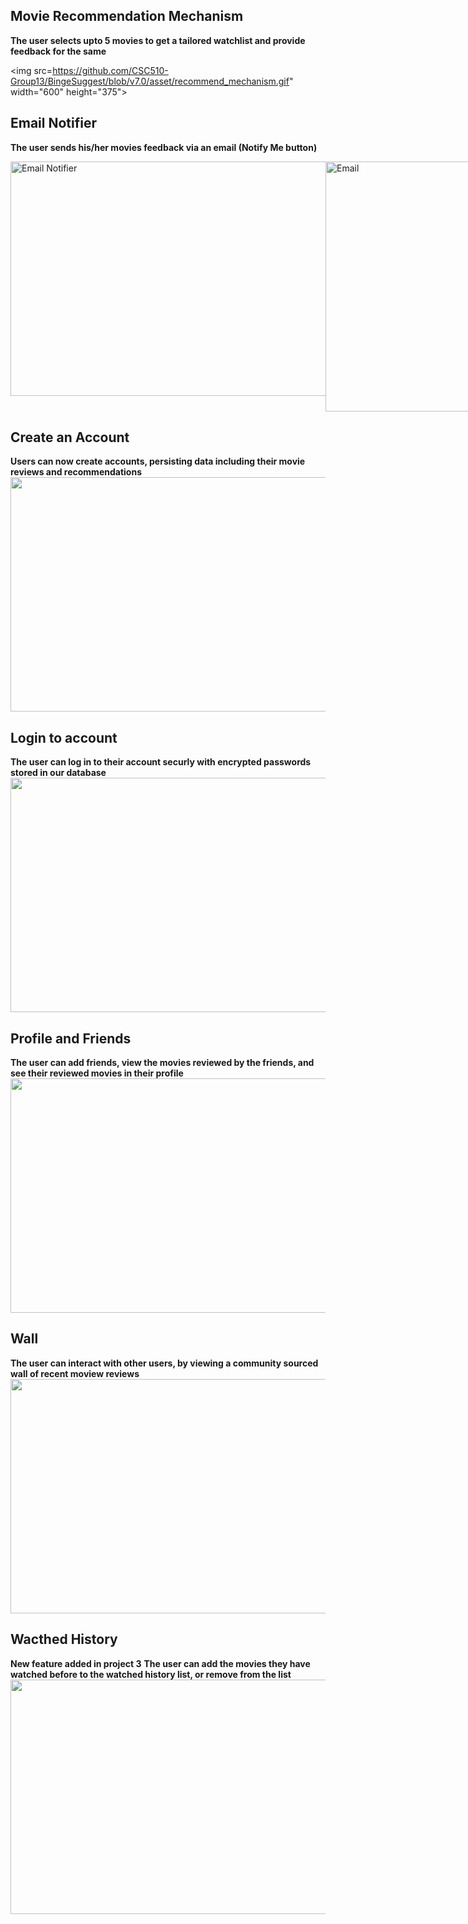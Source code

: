 ## Movie Recommendation Mechanism
**The user selects upto 5 movies to get a tailored watchlist and provide feedback for the same**
  
<img src=https://github.com/CSC510-Group13/BingeSuggest/blob/v7.0/asset/recommend_mechanism.gif" width="600" height="375">

## Email Notifier
**The user sends his/her movies feedback via an email (Notify Me button)**
  
<div style="display: flex; justify-content: space-between;">
    <img src="https://github.com/CSC510-Group13/BingeSuggest/blob/v7.0/asset/email_notifier.gif" alt="Email Notifier" width="600" height="375">
    <img src="https://github.com/CSC510-Group13/BingeSuggest/blob/v7.0/asset/email.png" alt="Email" width="400" height="400">
</div>

## Create an Account
**Users can now create accounts, persisting data including their movie reviews and recommendations**
<img src="https://github.com/CSC510-Group13/BingeSuggest/blob/v7.0/asset/create_account.gif" width="600" height="375">

## Login to account
**The user can log in to their account securly with encrypted passwords stored in our database**
<img src="https://github.com/CSC510-Group13/BingeSuggest/blob/v7.0/asset/login.gif" width="600" height="375">

## Profile and Friends
**The user can add friends, view the movies reviewed by the friends, and see their reviewed movies in their profile**
<img src="https://github.com/CSC510-Group13/BingeSuggest/blob/v7.0/asset/profile.gif" width="600" height="375">

## Wall
**The user can interact with other users, by viewing a community sourced wall of recent moview reviews**
<img src="https://github.com/CSC510-Group13/BingeSuggest/blob/v7.0/asset/wall.gif" width="600" height="375">

## Wacthed History
**New feature added in project 3**
**The user can add the movies they have watched before to the watched history list, or remove from the list**
<img src="https://github.com/CSC510-Group13/BingeSuggest/blob/v7.0/asset/watched_history.png" width="600" height="375">